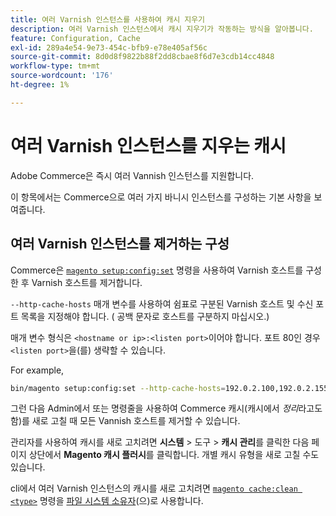 ```yaml
---
title: 여러 Varnish 인스턴스를 사용하여 캐시 지우기
description: 여러 Varnish 인스턴스에서 캐시 지우기가 작동하는 방식을 알아봅니다.
feature: Configuration, Cache
exl-id: 289a4e54-9e73-454c-bfb9-e78e405af56c
source-git-commit: 8d0d8f9822b88f2dd8cbae8f6d7e3cdb14cc4848
workflow-type: tm+mt
source-wordcount: '176'
ht-degree: 1%

---
```


# 여러 Varnish 인스턴스를 지우는 캐시

Adobe Commerce은 즉시 여러 Vannish 인스턴스를 지원합니다.

이 항목에서는 Commerce으로 여러 가지 바니시 인스턴스를 구성하는 기본 사항을 보여줍니다.

## 여러 Varnish 인스턴스를 제거하는 구성

Commerce은 [`magento setup:config:set`](../../installation/tutorials/deployment.md) 명령을 사용하여 Varnish 호스트를 구성한 후 Varnish 호스트를 제거합니다.

`--http-cache-hosts` 매개 변수를 사용하여 쉼표로 구분된 Varnish 호스트 및 수신 포트 목록을 지정해야 합니다. ( 공백 문자로 호스트를 구분하지 마십시오.)

매개 변수 형식은 `<hostname or ip>:<listen port>`이어야 합니다. 포트 80인 경우 `<listen port>`을(를) 생략할 수 있습니다.

For example,

```bash
bin/magento setup:config:set --http-cache-hosts=192.0.2.100,192.0.2.155:8080
```

그런 다음 Admin에서 또는 명령줄을 사용하여 Commerce 캐시(캐시에서 _정리_&#x200B;라고도 함)를 새로 고칠 때 모든 Vannish 호스트를 제거할 수 있습니다.

관리자를 사용하여 캐시를 새로 고치려면 **시스템** > 도구 > **캐시 관리**&#x200B;를 클릭한 다음 페이지 상단에서 **Magento 캐시 플러시**&#x200B;를 클릭합니다. 개별 캐시 유형을 새로 고칠 수도 있습니다.

cli에서 여러 Varnish 인스턴스의 캐시를 새로 고치려면 [`magento cache:clean <type>`](../cli/manage-cache.md#clean-and-flush-cache-types) 명령을 [파일 시스템 소유자](../../installation/prerequisites/file-system/overview.md)(으)로 사용합니다.
